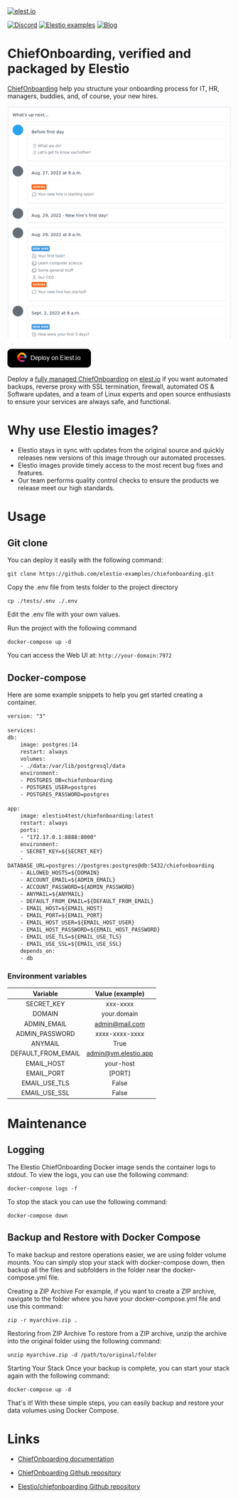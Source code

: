 <a href="https://elest.io">
  <img src="https://elest.io/images/elestio.svg" alt="elest.io" width="150" height="75">
</a>

[![Discord](https://img.shields.io/static/v1.svg?logo=discord&color=f78A38&labelColor=083468&logoColor=ffffff&style=for-the-badge&label=Discord&message=community)](https://discord.gg/4T4JGaMYrD "Get instant assistance and engage in live discussions with both the community and team through our chat feature.")
[![Elestio examples](https://img.shields.io/static/v1.svg?logo=github&color=f78A38&labelColor=083468&logoColor=ffffff&style=for-the-badge&label=github&message=open%20source)](https://github.com/elestio-examples "Access the source code for all our repositories by viewing them.")
[![Blog](https://img.shields.io/static/v1.svg?color=f78A38&labelColor=083468&logoColor=ffffff&style=for-the-badge&label=elest.io&message=Blog)](https://blog.elest.io "Latest news about elestio, open source software, and DevOps techniques.")

# ChiefOnboarding, verified and packaged by Elestio

[ChiefOnboarding](https://chiefonboarding.com/) help you structure your onboarding process for IT, HR, managers, buddies, and, of course, your new hires.

<img src="https://raw.githubusercontent.com/elestio-examples/chiefonboarding/main/chiefonboarding.png" alt="chiefonboarding" width="800">

[![deploy](https://github.com/elestio-examples/chiefonboarding/raw/main/deploy-on-elestio.png)](https://dash.elest.io/deploy?source=cicd&social=dockerCompose&url=https://github.com/elestio-examples/chiefonboarding)

Deploy a <a target="_blank" href="https://elest.io/open-source/chiefonboarding">fully managed ChiefOnboarding</a> on <a target="_blank" href="https://elest.io/">elest.io</a> if you want automated backups, reverse proxy with SSL termination, firewall, automated OS & Software updates, and a team of Linux experts and open source enthusiasts to ensure your services are always safe, and functional.

# Why use Elestio images?

- Elestio stays in sync with updates from the original source and quickly releases new versions of this image through our automated processes.
- Elestio images provide timely access to the most recent bug fixes and features.
- Our team performs quality control checks to ensure the products we release meet our high standards.

# Usage

## Git clone

You can deploy it easily with the following command:

    git clone https://github.com/elestio-examples/chiefonboarding.git

Copy the .env file from tests folder to the project directory

    cp ./tests/.env ./.env

Edit the .env file with your own values.

Run the project with the following command

    docker-compose up -d

You can access the Web UI at: `http://your-domain:7972`

## Docker-compose

Here are some example snippets to help you get started creating a container.

    version: "3"

    services:
    db:
        image: postgres:14
        restart: always
        volumes:
        - ./data:/var/lib/postgresql/data
        environment:
        - POSTGRES_DB=chiefonboarding
        - POSTGRES_USER=postgres
        - POSTGRES_PASSWORD=postgres

    app:
        image: elestio4test/chiefonboarding:latest
        restart: always
        ports:
        - "172.17.0.1:8888:8000"
        environment:
        - SECRET_KEY=${SECRET_KEY}
        - DATABASE_URL=postgres://postgres:postgres@db:5432/chiefonboarding
        - ALLOWED_HOSTS=${DOMAIN}
        - ACCOUNT_EMAIL=${ADMIN_EMAIL}
        - ACCOUNT_PASSWORD=${ADMIN_PASSWORD}
        - ANYMAIL=${ANYMAIL}
        - DEFAULT_FROM_EMAIL=${DEFAULT_FROM_EMAIL}
        - EMAIL_HOST=${EMAIL_HOST}
        - EMAIL_PORT=${EMAIL_PORT}
        - EMAIL_HOST_USER=${EMAIL_HOST_USER}
        - EMAIL_HOST_PASSWORD=${EMAIL_HOST_PASSWORD}
        - EMAIL_USE_TLS=${EMAIL_USE_TLS}
        - EMAIL_USE_SSL=${EMAIL_USE_SSL}
        depends_on:
        - db

### Environment variables

|      Variable      |   Value (example)    |
| :----------------: | :------------------: |
|     SECRET_KEY     |       xxx-xxxx       |
|       DOMAIN       |     your.domain      |
|    ADMIN_EMAIL     |    admin@mail.com    |
|   ADMIN_PASSWORD   |    xxxx-xxxx-xxxx    |
|      ANYMAIL       |         True         |
| DEFAULT_FROM_EMAIL | admin@vm.elestio.app |
|     EMAIL_HOST     |      your-host       |
|     EMAIL_PORT     |        [PORT]        |
|   EMAIL_USE_TLS    |        False         |
|   EMAIL_USE_SSL    |        False         |

# Maintenance

## Logging

The Elestio ChiefOnboarding Docker image sends the container logs to stdout. To view the logs, you can use the following command:

    docker-compose logs -f

To stop the stack you can use the following command:

    docker-compose down

## Backup and Restore with Docker Compose

To make backup and restore operations easier, we are using folder volume mounts. You can simply stop your stack with docker-compose down, then backup all the files and subfolders in the folder near the docker-compose.yml file.

Creating a ZIP Archive
For example, if you want to create a ZIP archive, navigate to the folder where you have your docker-compose.yml file and use this command:

    zip -r myarchive.zip .

Restoring from ZIP Archive
To restore from a ZIP archive, unzip the archive into the original folder using the following command:

    unzip myarchive.zip -d /path/to/original/folder

Starting Your Stack
Once your backup is complete, you can start your stack again with the following command:

    docker-compose up -d

That's it! With these simple steps, you can easily backup and restore your data volumes using Docker Compose.

# Links

- <a target="_blank" href="https://docs.chiefonboarding.com/">ChiefOnboarding documentation</a>

- <a target="_blank" href="hthttps://github.com/chiefonboarding/ChiefOnboarding">ChiefOnboarding Github repository</a>

- <a target="_blank" href="https://github.com/elestio-examples/chiefonboarding">Elestio/chiefonboarding Github repository</a>
